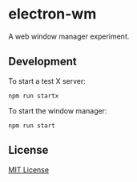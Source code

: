 # electron-wm

A web window manager experiment.

## Development

To start a test X server:

    npm run startx

To start the window manager:

    npm run start

## License

[MIT License](LICENSE.md)
